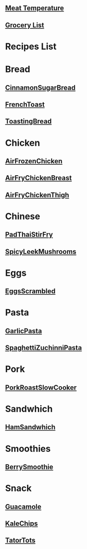 ## [Meat Temperature](https://rawgit.com/clickthisnick/recipes/master/meatTemp.html)


## [Grocery List](https://rawgit.com/clickthisnick/recipes/master/groceryList.html)

 # Recipes List


# Bread
## [CinnamonSugarBread](https://rawgit.com/clickthisnick/recipes/master/dist/CinnamonSugarBread.html)

## [FrenchToast](https://rawgit.com/clickthisnick/recipes/master/dist/FrenchToast.html)

## [ToastingBread](https://rawgit.com/clickthisnick/recipes/master/dist/ToastingBread.html)

# Chicken
## [AirFrozenChicken](https://rawgit.com/clickthisnick/recipes/master/dist/AirFrozenChicken.html)

## [AirFryChickenBreast](https://rawgit.com/clickthisnick/recipes/master/dist/AirFryChickenBreast.html)

## [AirFryChickenThigh](https://rawgit.com/clickthisnick/recipes/master/dist/AirFryChickenThigh.html)

# Chinese
## [PadThaiStirFry](https://rawgit.com/clickthisnick/recipes/master/dist/PadThaiStirFry.html)

## [SpicyLeekMushrooms](https://rawgit.com/clickthisnick/recipes/master/dist/SpicyLeekMushrooms.html)

# Eggs
## [EggsScrambled](https://rawgit.com/clickthisnick/recipes/master/dist/EggsScrambled.html)

# Pasta
## [GarlicPasta](https://rawgit.com/clickthisnick/recipes/master/dist/GarlicPasta.html)

## [SpaghettiZuchinniPasta](https://rawgit.com/clickthisnick/recipes/master/dist/SpaghettiZuchinniPasta.html)

# Pork
## [PorkRoastSlowCooker](https://rawgit.com/clickthisnick/recipes/master/dist/PorkRoastSlowCooker.html)

# Sandwhich
## [HamSandwhich](https://rawgit.com/clickthisnick/recipes/master/dist/HamSandwhich.html)

# Smoothies
## [BerrySmoothie](https://rawgit.com/clickthisnick/recipes/master/dist/BerrySmoothie.html)

# Snack
## [Guacamole](https://rawgit.com/clickthisnick/recipes/master/dist/Guacamole.html)

## [KaleChips](https://rawgit.com/clickthisnick/recipes/master/dist/KaleChips.html)

## [TatorTots](https://rawgit.com/clickthisnick/recipes/master/dist/TatorTots.html)

